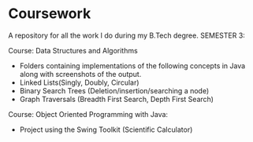 # Coursework
A repository for all the work I do during my B.Tech degree.
SEMESTER 3:

Course: Data Structures and Algorithms

  * Folders containing implementations of the following concepts in Java along with screenshots of the output.
  * Linked Lists(Singly, Doubly, Circular)
  * Binary Search Trees (Deletion/insertion/searching a node)
  * Graph Traversals (Breadth First Search, Depth First Search)

  Course: Object Oriented Programming with Java:
  * Project using the Swing Toolkit (Scientific Calculator)
 

